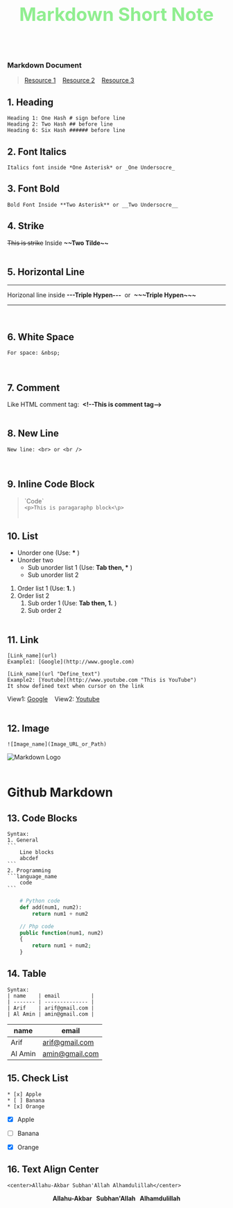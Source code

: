 
<center>
    <p style="font-size: 3em; color:lightgreen; font-weight:bold;">
        Markdown Short Note
    </p>  
</center>   
<br>

### Markdown Document
>   [Resource 1](https://www.markdownguide.org/basic-syntax/ "Markdownguide") &nbsp;&nbsp; [Resource 2][link] &nbsp;&nbsp; [Resource 3](https://daringfireball.net/projects/markdown/syntax "Daringfireball")

<!-- Link define -->
[link]: https://support.squarespace.com/hc/en-us/articles/206543587-Markdown-cheat-sheet "Squarespace"

<!-- Headings --> 
## **1. Heading**

    Heading 1: One Hash # sign before line
    Heading 2: Two Hash ## before line
    Heading 6: Six Hash ###### before line


## **2. Font Italics**

    Italics font inside *One Asterisk* or _One Undersocre_


## **3. Font Bold**

    Bold Font Inside **Two Asterisk** or __Two Undersocre__


## __4. Strike__

~~This is strike~~ Inside __\~\~Two Tilde\~\~__
<br><br>


## __5. Horizontal Line__

---
Horizonal line inside __\-\-\-Triple Hypen\-\-\-__ &nbsp;or&nbsp; __\~\~\~Triple Hypen\~\~\~__
___
<br>


## __6. White Space__

    For space: &nbsp;
<br>


## __7. Comment__

Like HTML comment tag: &nbsp;__\<!--This is comment tag\-->__
<br /><br />


## __8. New Line__

    New line: <br> or <br />
<br/>


## __9. Inline Code Block__

> \`Code\`  
`<p>This is paragaraphp block<\p>`
<br /><br />


## __10. List__

* Unorder one (Use: __\*__ )
* Unorder two
  * Sub unorder list 1 (Use: __Tab then, \*__ )
  * Sub unorder list 2 

1. Order list 1 (Use: __1.__ )
2. Order list 2
   1. Sub order 1 (Use: __Tab then, 1.__ )
   2. Sub order 2
<br /><br />


## __11. Link__

    [Link_name](url)
    Example1: [Google](http://www.google.com)

    [Link_name](url "Define_text")
    Example2: [Youtube](http://www.youtube.com "This is YouTube")
    It show defined text when cursor on the link

View1: [Google](/http://www.google.com) &nbsp;&nbsp;
View2: [Youtube](http://www.youtube.com "This is YouTube")
<br /><br />


## __12. Image__

    ![Image_name](Image_URL_or_Path)
![Markdown Logo](https://encrypted-tbn0.gstatic.com/images?q=tbn:ANd9GcRp8UwbFajZR2oHDXF6jVpJHJWvk6Br4ZFLeg&usqp=CAU)
<br /><br />


# Github Markdown

## __13. Code Blocks__

    Syntax:
    1. General
    ```
        Line blocks
        abcdef
    ```
    2. Programming 
    ```language_name
        code
    ```
```python
    # Python code
    def add(num1, num2):
        return num1 + num2
```

```php
    // Php code
    public function(num1, num2)
    {
        return num1 + num2;
    }
```

## __14. Table__

    Syntax:
    | name    | email          |
    | ------- | -------------- |
    | Arif    | arif@gmail.com |
    | Al Amin | amin@gmail.com |

| name    | email          |
| ------- | -------------- |
| Arif    | arif@gmail.com |
| Al Amin | amin@gmail.com |


## __15. Check List__

    * [x] Apple
    * [ ] Banana
    * [x] Orange
* [x] Apple
* [ ] Banana
* [x] Orange


## __16. Text Align Center__

    <center>Allahu-Akbar Subhan'Allah Alhamdulillah</center> 
**<center>Allahu-Akbar &nbsp; Subhan'Allah &nbsp; Alhamdulillah</center>**



